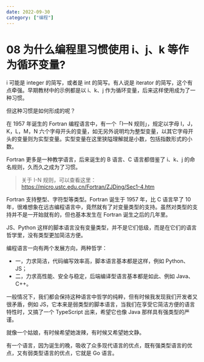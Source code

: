 ```yaml
---
date: 2022-09-30
category: ["编程"] 
---
```


# 08 为什么编程里习惯使用 i、j、k 等作为循环变量?

i 可能是 integer 的简写，或者是 int 的简写。有人说是 iterator 的简写，这个有点牵强。早期教材中的示例都是以 i、k、j 作为循环变量，后来这样使用成为了一种习惯。

<!-- more -->

但这种习惯是如何形成的呢？

在 1957 年诞生的 Fortran 编程语言中，有一个「I—N 规则」，规定以字母 I，J，K，L，M，N 六个字母开头的变量，如无另外说明均为整型变量，以其它字母开头的变量则为实型变量。实型变量在这里狭隘理解就是小数，包括指数形式的小数。

Fortran 更多是一种教学语言，后来诞生的 B 语言、C 语言都借鉴了 i、k、j 的命名规则，久而久之成为了习惯。

> 关于 I-N 规则，可以查看这里：https://micro.ustc.edu.cn/Fortran/ZJDing/Sec1-4.htm

Fortran 支持整型、字符型等类型。Fortran 诞生于 1957 年，比 C 语言早了 10 年，很难想象在远古编程语言中，竟然就有了对变量类型的支持。虽然对类型的支持并不是一开始就有的，但也基本发生在 Fortran 诞生之后的几年里。

JS、Python 这样的脚本语言没有变量类型，并不是它们低级，而是在它们的语言哲学里，没有类型更加简洁方便。

编程语言一向有两个发展方向，两种哲学：

- 一，力求简洁，代码编写效率高，脚本语言基本都是这样，例如 Python、JS；
- 二，力求高性能、安全与稳定，后端编译型语言基本都是如此、例如 Java、C++。

一般情况下，我们都会保持这种语言中哲学的纯粹，但有时候我发现我们开发者又很矛盾，例如 JS，它本来是弱类型的脚本语言，当我们在享受它简洁方便的语言特性时，又搞了一个 TypeScript 出来，希望它也像 Java 那样具有强类型的严谨。

就像一个姑娘，有时候希望她泼辣，有时候又希望她文静。

有一个语言，因为诞生的晚，吸收了众多现代语言的优点，既有强类型语言的优点，又有弱类型语言的优点，它就是 Go 语言。
